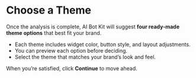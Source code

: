 # Choose a Theme

Once the analysis is complete, AI Bot Kit will suggest **four ready-made theme options** that best fit your brand.

* Each theme includes widget color, button style, and layout adjustments.
* You can preview each option before deciding.
* Select the theme that matches your brand’s look and feel.

When you’re satisfied, click **Continue** to move ahead.

